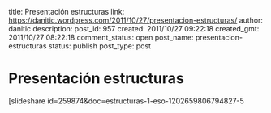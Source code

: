 title: Presentación estructuras
link: https://danitic.wordpress.com/2011/10/27/presentacion-estructuras/
author: danitic
description: 
post_id: 957
created: 2011/10/27 09:22:18
created_gmt: 2011/10/27 08:22:18
comment_status: open
post_name: presentacion-estructuras
status: publish
post_type: post

# Presentación estructuras

[slideshare id=259874&doc=estructuras-1-eso-1202659806794827-5